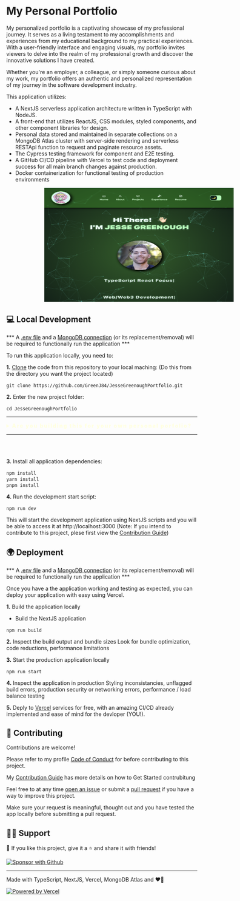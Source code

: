 # My Personal Portfolio

My personalized portfolio is a captivating showcase of my professional journey. It serves as a living testament to my accomplishments and experiences from my educational background to my practical experiences. With a user-friendly interface and engaging visuals, my portfolio invites viewers to delve into the realm of my professional growth and discover the innovative solutions I have created. 

Whether you're an employer, a colleague, or simply someone curious about my work, my portfolio offers an authentic and personalized representation of my journey in the software development industry.

This application utilizes:
- A NextJS serverless application architecture written in TypeScript with NodeJS. 
- A front-end that utilizes ReactJS, CSS modules, styled components, and other component libraries for design. 
- Personal data stored and maintained in separate collections on a MongoDB Atlas cluster with server-side rendering and serverless RESTApi function to request and paginate resource assets.
- The Cypress testing framework for component and E2E testing.
- A GitHub CI/CD pipeline with Vercel to test code and deployment success for all main branch changes against production.
- Docker containerization for functional testing of production environments

<img style="margin-left: 100px" width="500" height="300" src="https://github.com/GreenJ84/JesseGreenoughPortfolio/raw/main/public/projectImages/myPortfolio.png" alt="My Portfolio Screenshot" />

## 💻 Local Development

*** A [.env file]() and a [MongoDB connection]() (or its replacement/removal) will be required to functionally run the application ***

To run this application locally, you need to:

**1.** [Clone](https://docs.github.com/en/repositories/creating-and-managing-repositories/cloning-a-repository) the code from this repository to your local maching: 
(Do this from the directory you want the project located)
```
git clone https://github.com/GreenJ84/JesseGreenoughPortfolio.git
```

**2.** Enter the new project folder:
```
cd JesseGreenoughPortfolio
```
<hr/>
<details>
  <summary style="color: lightyellow; font-weight: 900; letter-spacing: 2px;">Are you building this for your own personal porfolio?</summary>
  <br/>
  <p style="color: lightsalmon; font-weight: 900; letter-spacing: 2px;">This is the best time to make some changes for that</p>
  
  **1.** Remove git tracking for the entire folder and cd out
  
  ```rm -rf .git && cd ..```
  
  **2.** Rename the project folder
  
  Either with your IDE UI or from the termial ```mv ./JesseGreenoughPortfolio ./<newProjectName>```
  
  **3.** Enter your project and Initialize Git
  
  ``` cd <newProjectName> && git init ```
  
  **4.** [Create your own repository through your GitHub](https://docs.github.com/en/get-started/quickstart/create-a-repo?tool=webui) or publish it to GitHub through an Git GUI like [GitKraken](https://www.gitkraken.com/)
</details>
<hr/>
<br/>
<br/>

**3.** Install all application dependencies:
```
npm install
yarn install
pnpm install
```

**4.** Run the development start script:
```
npm run dev
```

This will start the development application using NextJS scripts and you will be able to access it at http://localhost:3000 (Note: If you intend to contribute to this project, plese first view the [Contribution Guide](https://github.com/GreenJ84/GreenJ84/blob/main/profile_contributions.md.md#profile-contributions-guidline))

## 🌍 Deployment

*** A [.env file]() and a [MongoDB connection]() (or its replacement/removal) will be required to functionally run the application ***

Once you have a the application working and testing as expected, you can deploy your application with easy using Vercel.

**1.** Build the application locally
- Build the NextJS application
```
npm run build
```

**2.** Inspect the build output and bundle sizes
Look for bundle optimization, code reductions, performance limitations

**3.** Start the production application locally
```
npm run start
```

**4.** Inspect the application in production
Styling inconsistancies, unflagged build errors, production security or networking errors, performance / load balance testing

**5.** Deply to [Vercel](https://vercel.com/docs/concepts/deployments/overview) services for free, with an amazing CI/CD already implemented and ease of mind for the devloper (YOU!).



## 🤗 Contributing

Contributions are welcome! 

Please refer to my profile [Code of Conduct](https://github.com/GreenJ84/GreenJ84/blob/main/profile_code_of_conduct.md#contributor-code-of-conduct) for before contributing to this project.

My [Contribution Guide](https://github.com/GreenJ84/GreenJ84/blob/main/profile_contributions.md.md#profile-contributions-guidline) has more details on how to Get Started contrubitung

 Feel free to at any time [open an issue](https://github.com/GreenJ84/github-readme-streak-typescript/issues/new/choose) or submit a [pull request](https://github.com/GreenJ84/github-readme-streak-typescript/compare) if you have a way to improve this project.

Make sure your request is meaningful, thought out and you have tested the app locally before submitting a pull request.

## 🙋‍♂️ Support

💙 If you like this project, give it a ⭐ and share it with friends!

<p align="left">
  <a href="https://github.com/sponsors/GreenJ84">
    <img alt="Sponsor with Github" title="Sponsor with Github" src="https://img.shields.io/badge/-Sponsor-ea4aaa?style=for-the-badge&logo=github&logoColor=white"/>
  </a>
</p>

<!-- [☕ Buy me a coffee]() -->

---
Made with TypeScript, NextJS, Vercel, MongoDB Atlas and ❤️‍🔥

<a href="https://vercel.com/"><img alt="Powered by Vercel" title="Powered by Vercel" src="https://img.shields.io/badge/-Powered%20by%20Vercel-000000?style=for-the-badge&logo=vercel&logoColor=white"/></a>